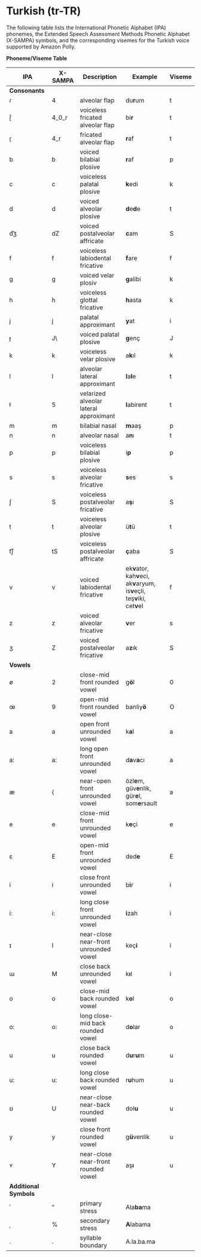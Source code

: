# Turkish \(tr\-TR\)<a name="ph-table-turkish"></a>

The following table lists the International Phonetic Alphabet \(IPA\) phonemes, the Extended Speech Assessment Methods Phonetic Alphabet \(X\-SAMPA\) symbols, and the corresponding visemes for the Turkish voice supported by Amazon Polly\.


**Phoneme/Viseme Table**  

| IPA | X\-SAMPA | Description | Example | Viseme | 
| --- | --- | --- | --- | --- | 
|  **Consonants**  | 
| ɾ | 4 | alveolar flap | du**r**um | t | 
| ɾ̝̊ | 4\_0\_r | voiceless fricated alveolar flap | bi**r** | t | 
| ɾ̝ | 4\_r | fricated alveolar flap | **r**af | t | 
| b | b | voiced bilabial plosive | **r**af | p | 
| c | c | voiceless palatal plosive | **k**edi | k | 
| d | d | voiced alveolar plosive | **d**e**d**e | t | 
| d͡ʒ | dZ | voiced postalveolar affricate | **c**am | S | 
| f | f | voiceless labiodental fricative | **f**are | f | 
| g | g | voiced velar plosiv | **g**alibi | k | 
| h | h | voiceless glottal fricative | **h**asta | k | 
| j | j | palatal approximant | **y**at | i | 
| ɟ | J\\ | voiced palatal plosive | **g**enç | J | 
| k | k | voiceless velar plosive | a**k**ıl | k | 
| l | l | alveolar lateral approximant | **l**a**l**e | t | 
| ɫ | 5 | velarized alveolar lateral approximant | **l**abirent | t | 
| m | m | bilabial nasal | **m**aaş | p | 
| n | n | alveolar nasal | a**n**ı | t | 
| p | p | voiceless bilabial plosive | i**p** | p | 
| s | s | voiceless alveolar fricative | **s**es | s | 
| ʃ | S | voiceless postalveolar fricative | a**ş**ı | S | 
| t | t | voiceless alveolar plosive | ü**t**ü | t | 
| t͡ʃ | tS | voiceless postalveolar affricate | **ç**aba | S | 
| v | v | voiced labiodental fricative | ek**v**ator, kah**v**eci, ak**v**aryum, is**v**eçli, teş**v**iki, cet**v**el | f | 
| z | z | voiced alveolar fricative | **v**er | s | 
| ʒ | Z | voiced postalveolar fricative | a**z**ık | S | 
|  **Vowels**  | 
| ø | 2 | close\-mid front rounded vowel | g**ö**l | 0 | 
| œ | 9 | open\-mid front rounded vowel | banliy**ö** | O | 
| a | a | open front unrounded vowel | k**a**l | a | 
| a: | a: | long open front unrounded vowel | d**a**v**a**cı | a | 
| æ | \{ | near\-open front unrounded vowel | özl**e**m, güv**e**nlik, gür**e**l, som**e**rsault | a | 
| e | e | close\-mid front unrounded vowel | k**e**çi | e | 
| ɛ | E | open\-mid front unrounded vowel | ded**e** | E | 
| i | i | close front unrounded vowel | b**i**r | i | 
| i: | i: | long close front unrounded vowel | **i**zah | i | 
| ɪ | I | near\-close near\-front unrounded vowel | keç**i** | i | 
| ɯ | M | close back unrounded vowel | k**ı**l | i | 
| o | o | close\-mid back rounded vowel | k**o**l | o | 
| o: | o: | long close\-mid back rounded vowel | d**o**lar | o | 
| u | u | close back rounded vowel | d**u**r**u**m | u | 
| u: | u: | long close back rounded vowel | r**u**hum | u | 
| ʊ | U | near\-close near\-back rounded vowel | dol**u** | u | 
| y | y | close front rounded vowel | g**ü**venlik | u | 
| ʏ | Y | near\-close near\-front rounded vowel | aş**ı** | u | 
|  **Additional Symbols**  | 
| ˈ | " | primary stress | Ala**ba**ma |  | 
| ˌ | % | secondary stress | **A**labama |  | 
| \. | \. | syllable boundary | A\.la\.ba\.ma |  | 